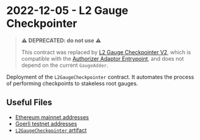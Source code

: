 # 2022-12-05 - L2 Gauge Checkpointer

> ⚠️ **DEPRECATED: do not use** ⚠️
>
> This contract was replaced by [L2 Gauge Checkpointer V2](../../20230123-l2-gauge-checkpointer-v2), which is compatible with the [Authorizer Adaptor Entrypoint](../../20221124-authorizer-adaptor-entrypoint), and does not depend on the current `GaugeAdder`.

Deployment of the `L2GaugeCheckpointer` contract. It automates the process of performing checkpoints to stakeless root gauges.

## Useful Files

- [Ethereum mainnet addresses](./output/mainnet.json)
- [Goerli testnet addresses](./output/goerli.json)
- [`L2GaugeCheckpointer` artifact](./artifact/L2GaugeCheckpointer.json)
